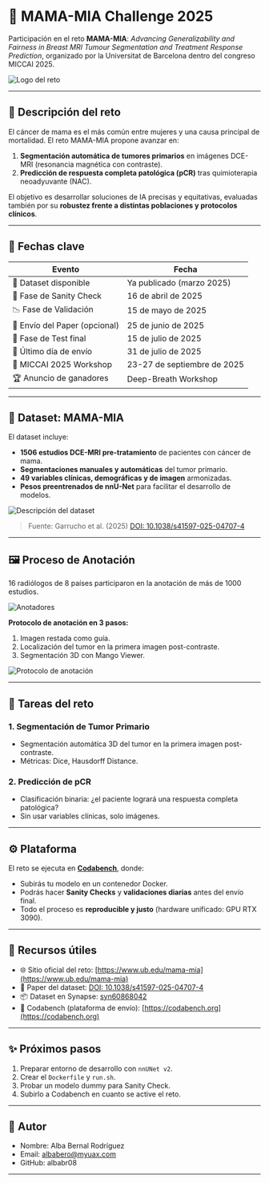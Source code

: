# 🧠 MAMA-MIA Challenge 2025

Participación en el reto **MAMA-MIA**: *Advancing Generalizability and Fairness in Breast MRI Tumour Segmentation and Treatment Response Prediction*, organizado por la Universitat de Barcelona dentro del congreso MICCAI 2025.

![Logo del reto](https://www.ub.edu/mama-mia/wp-content/uploads/2024/12/logo-2.png)

---

## 📌 Descripción del reto

El cáncer de mama es el más común entre mujeres y una causa principal de mortalidad. El reto MAMA-MIA propone avanzar en:

1. **Segmentación automática de tumores primarios** en imágenes DCE-MRI (resonancia magnética con contraste).
2. **Predicción de respuesta completa patológica (pCR)** tras quimioterapia neoadyuvante (NAC).

El objetivo es desarrollar soluciones de IA precisas y equitativas, evaluadas también por su **robustez frente a distintas poblaciones y protocolos clínicos**.

---

## 📆 Fechas clave

| Evento | Fecha |
|--------|-------|
| 📁 Dataset disponible | Ya publicado (marzo 2025) |
| 🧪 Fase de Sanity Check | 16 de abril de 2025 |
| 📉 Fase de Validación | 15 de mayo de 2025 |
| 📝 Envío del Paper (opcional) | 25 de junio de 2025 |
| 🔬 Fase de Test final | 15 de julio de 2025 |
| 🧾 Último día de envío | 31 de julio de 2025 |
| 🎤 MICCAI 2025 Workshop | 23-27 de septiembre de 2025 |
| 🏆 Anuncio de ganadores | Deep-Breath Workshop |

---

## 🧪 Dataset: MAMA-MIA

El dataset incluye:

- **1506 estudios DCE-MRI pre-tratamiento** de pacientes con cáncer de mama.
- **Segmentaciones manuales y automáticas** del tumor primario.
- **49 variables clínicas, demográficas y de imagen** armonizadas.
- **Pesos preentrenados de nnU-Net** para facilitar el desarrollo de modelos.

![Descripción del dataset](./images/mamamia-dataset-summary.png)

> Fuente: Garrucho et al. (2025) [DOI: 10.1038/s41597-025-04707-4](https://doi.org/10.1038/s41597-025-04707-4)

---

## 🖼️ Proceso de Anotación

16 radiólogos de 8 países participaron en la anotación de más de 1000 estudios.

![Anotadores](./images/radiologists.png)

**Protocolo de anotación en 3 pasos:**

1. Imagen restada como guía.
2. Localización del tumor en la primera imagen post-contraste.
3. Segmentación 3D con Mango Viewer.

![Protocolo de anotación](./images/annotation_protocol.png)

---

## 🧠 Tareas del reto

### 1. Segmentación de Tumor Primario
- Segmentación automática 3D del tumor en la primera imagen post-contraste.
- Métricas: Dice, Hausdorff Distance.

### 2. Predicción de pCR
- Clasificación binaria: ¿el paciente logrará una respuesta completa patológica?
- Sin usar variables clínicas, solo imágenes.

---

## ⚙️ Plataforma

El reto se ejecuta en [**Codabench**](https://codabench.org), donde:

- Subirás tu modelo en un contenedor Docker.
- Podrás hacer **Sanity Checks** y **validaciones diarias** antes del envío final.
- Todo el proceso es **reproducible y justo** (hardware unificado: GPU RTX 3090).

---

## 🔗 Recursos útiles

- 🌐 Sitio oficial del reto: [https://www.ub.edu/mama-mia](https://www.ub.edu/mama-mia)
- 📄 Paper del dataset: [DOI: 10.1038/s41597-025-04707-4](https://doi.org/10.1038/s41597-025-04707-4)
- 📦 Dataset en Synapse: [syn60868042](https://www.synapse.org/Synapse:syn60868042)
- 🧪 Codabench (plataforma de envío): [https://codabench.org](https://codabench.org)

---

## ✨ Próximos pasos

1. Preparar entorno de desarrollo con `nnUNet v2`.
2. Crear el `Dockerfile` y `run.sh`.
3. Probar un modelo dummy para Sanity Check.
4. Subirlo a Codabench en cuanto se active el reto.

---

## 👤 Autor

- Nombre: Alba Bernal Rodríguez
- Email: albabero@myuax.com
- GitHub: albabr08

---

